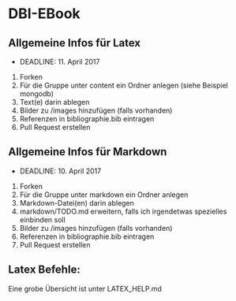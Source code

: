 # DBI-EBook
## Allgemeine Infos für Latex

- DEADLINE: 11. April 2017

1. Forken
2. Für die Gruppe unter content ein Ordner anlegen (siehe Beispiel mongodb)
3. Text(e) darin ablegen
4. Bilder zu /images hinzufügen (falls vorhanden)
5. Referenzen in bibliographie.bib eintragen
6. Pull Request erstellen

## Allgemeine Infos für Markdown

- DEADLINE: 10. April 2017

1. Forken
2. Für die Gruppe unter markdown ein Ordner anlegen
3. Markdown-Datei(en) darin ablegen
4. markdown/TODO.md erweitern, falls ich irgendetwas spezielles einbinden soll
5. Bilder zu /images hinzufügen (falls vorhanden)
6. Referenzen in bibliographie.bib eintragen
7. Pull Request erstellen

## Latex Befehle:

Eine grobe Übersicht ist unter LATEX_HELP.md 
